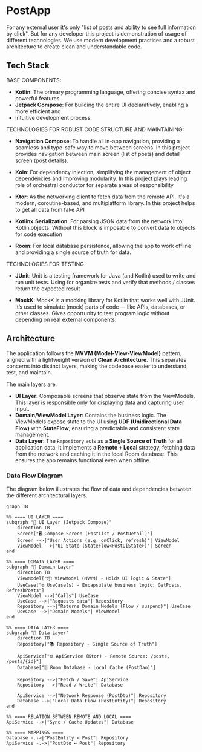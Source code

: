 # PostApp

For any external user it's only "list of posts and ability to see full information by click".
But for any developer this project is demonstration of usage of different technologies. We use 
modern development practices and a robust architecture to create clean and understandable code.

## Tech Stack

BASE COMPONENTS:
- **Kotlin**: The primary programming language, offering concise syntax and powerful features.
- **Jetpack Compose**: For building the entire UI declaratively, enabling a more efficient and 
- intuitive development process.

TECHNOLOGIES FOR ROBUST CODE STRUCTURE AND MAINTAINING:
- **Navigation Compose**: 
To handle all in-app navigation, providing a seamless and type-safe way to move between screens.
In this project provides navigation between main screen (list of posts) and detail screen (post details).

- **Koin**: 
For dependency injection, simplifying the management of object dependencies and improving modularity.
In this project plays leading role of orchestral conductor for separate areas of responsibility

- **Ktor**: 
As the networking client to fetch data from the remote API. It's a modern, coroutine-based, 
and multiplatform library. In this project helps to get all data from fake API

- **Kotlinx.Serialization**: 
For parsing JSON data from the network into Kotlin objects. Without this block is imposable to convert 
data to objects for code execution

- **Room**: 
For local database persistence, allowing the app to work offline and providing a single source of 
truth for data.

TECHNOLOGIES FOR TESTING
- **JUnit**:
Unit is a testing framework for Java (and Kotlin) used to write and run unit tests.
Using for organize tests and verify that methods / classes return the expected result

- **MockK**:
MockK is a mocking library for Kotlin that works well with JUnit. 
It’s used to simulate (mock) parts of code — like APIs, databases, or other classes.
Gives opportunity to test program logic without depending on real external components.

## Architecture

The application follows the **MVVM (Model-View-ViewModel)** pattern, aligned with a lightweight version 
of **Clean Architecture**. This separates concerns into distinct layers, making the codebase easier to 
understand, test, and maintain.

The main layers are:
- **UI Layer**: Composable screens that observe state from the ViewModels. This layer is responsible 
only for displaying data and capturing user input.
- **Domain/ViewModel Layer**: Contains the business logic. The ViewModels expose state to the UI 
using **UDF (Unidirectional Data Flow)** with **StateFlow**, ensuring a predictable and consistent 
state management.
- **Data Layer**: The `Repository` acts as a **Single Source of Truth** for all application data. It 
implements a **Remote + Local** strategy, fetching data from the network and caching it in the local 
Room database. This ensures the app remains functional even when offline.

### Data Flow Diagram

The diagram below illustrates the flow of data and dependencies between the different architectural layers.

```mermaid
graph TB

%% ==== UI LAYER ====
subgraph "🎨 UI Layer (Jetpack Compose)"
    direction TB
    Screen["🖥️ Compose Screen (PostList / PostDetail)"]
    Screen -->|"User Actions (e.g. onClick, refresh)"| ViewModel
    ViewModel -->|"UI State (StateFlow<PostUiState>)"| Screen
end

%% ==== DOMAIN LAYER ====
subgraph "🧠 Domain Layer"
    direction TB
    ViewModel["📦 ViewModel (MVVM) - Holds UI logic & State"]
    UseCase["⚙️ UseCase(s) - Encapsulate business logic: GetPosts, RefreshPosts"]
    ViewModel -->|"Calls"| UseCase
    UseCase -->|"Requests data"| Repository
    Repository -->|"Returns Domain Models (Flow / suspend)"| UseCase
    UseCase -->|"Domain Models"| ViewModel
end

%% ==== DATA LAYER ====
subgraph "💾 Data Layer"
    direction TB
    Repository["📚 Repository - Single Source of Truth"]

    ApiService["🌐 ApiService (Ktor) - Remote Source: /posts, /posts/{id}"]
    Database["🗄️ Room Database - Local Cache (PostDao)"]

    Repository -->|"Fetch / Save"| ApiService
    Repository -->|"Read / Write"| Database

    ApiService -->|"Network Response (PostDto)"| Repository
    Database -->|"Local Data Flow (PostEntity)"| Repository
end

%% ==== RELATION BETWEEN REMOTE AND LOCAL ====
ApiService -->|"Sync / Cache Updates"| Database

%% ==== MAPPINGS ====
Database -.->|"PostEntity ↔ Post"| Repository
ApiService -.->|"PostDto ↔ Post"| Repository
```
